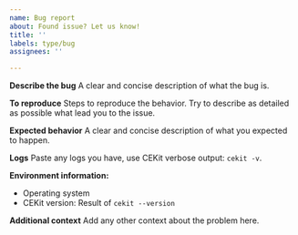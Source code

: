 ```yaml
---
name: Bug report
about: Found issue? Let us know!
title: ''
labels: type/bug
assignees: ''

---
```


**Describe the bug**
A clear and concise description of what the bug is.

**To reproduce**
Steps to reproduce the behavior. Try to describe as detailed as possible what lead you to the issue.

**Expected behavior**
A clear and concise description of what you expected to happen.

**Logs**
Paste any logs you have, use CEKit verbose output: `cekit -v`.

**Environment information:**
 - Operating system
 - CEKit version: Result of `cekit --version`

**Additional context**
Add any other context about the problem here.
